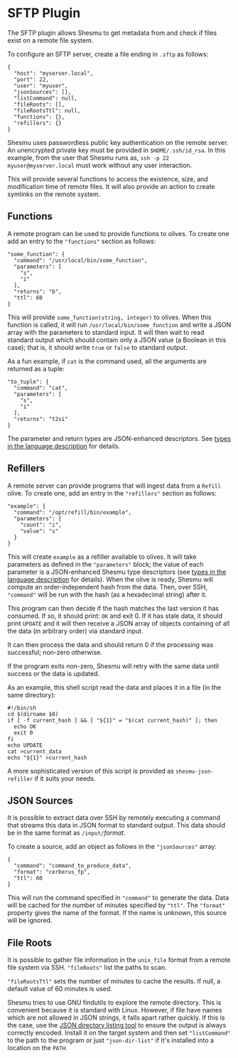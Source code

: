 # SFTP Plugin
The SFTP plugin allows Shesmu to get metadata from and check if files exist on 
a remote file system.

To configure an SFTP server, create a file ending in `.sftp` as follows:

    {
      "host": "myserver.local",
      "port": 22,
      "user": "myuser",
      "jsonSources": [],
      "listCommand": null,
      "fileRoots": [],
      "fileRootsTtl": null,
      "functions": {},
      "refillers": {}
    }

Shesmu uses passwordless public key authentication on the remote server. An
unencrypted private key must be provided in `$HOME/.ssh/id_rsa`. In this
example, from the user that Shesmu runs as, `ssh -p 22 myuser@myserver.local`
must work without any user interaction.

This will provide several functions to access the existence, size, and
modification time of remote files. It will also provide an action to create
symlinks on the remote system.

## Functions
A remote program can be used to provide functions to olives. To create one add
an entry to the `"functions"` section as follows:

    "some_function": {
      "command": "/usr/local/bin/some_function",
      "parameters": [
        "s",
        "i"
      ],
      "returns": "b",
      "ttl": 60
    }

This will provide `some_function(string, integer)` to olives. When this
function is called, it will run `/usr/local/bin/some_function` and write a JSON
array with the parameters to standard input. It will then wait to read standard
output which should contain only a JSON value (a Boolean in this case); that
is, it should write `true` or `false` to standard output.

As a fun example, if `cat` is the command used, all the arguments are returned
as a tuple:

    "to_tuple": {
      "command": "cat",
      "parameters": [
        "s",
        "i"
      ],
      "returns": "t2si"
    }

The parameter and return types are JSON-enhanced descriptors. See [types
in the language description](../language.md#types) for details.

## Refillers
A remote server can provide programs that will ingest data from a `Refill`
olive. To create one, add an entry in the `"refillers"` section as follows:

    "example": {
      "command": "/opt/refill/bin/example",
      "parameters": {
        "count": "i",
        "value": "s"
      }
    }

This will create `example` as a refiller available to olives. It will take
parameters as defined in the `"parameters"` block; the value of each parameter
is a JSON-enhanced Shesmu type descriptors (see [types in the language
description](../language.md#types) for details).  When the olive is ready,
Shesmu will compute an order-independent hash from the data. Then, over SSH,
`"command"` will be run with the hash (as a hexadecimal string) after it.

This program can then decide if the hash matches the last version it has
consumed. If so, it should print: `OK` and exit 0. If it has stale data, it
should print `UPDATE` and it will then receive a JSON array of objects
containing of all the data (in arbitrary order) via standard input.

It can then process the data and should return 0 if the processing was
successful; non-zero otherwise.

If the program exits non-zero, Shesmu will retry with the same data until
success or the data is updated.

As an example, this shell script read the data and places it in a file (in the
same directory):


    #!/bin/sh
    cd $(dirname $0)
    if [ -f current_hash ] && [ "${1}" = "$(cat current_hash)" ]; then
      echo OK
      exit 0
    fi
    echo UPDATE
    cat >current_data
    echo "${1}" >current_hash

A more sophisticated version of this script is provided as
`shesmu-json-refiller` if it suits your needs.

## JSON Sources
It is possible to extract data over SSH by remotely executing a command that
streams this data in JSON format to standard output. This data should be in the
same format as `/input/`_format_.

To create a source, add an object as follows in the `"jsonSources"` array:

    {
      "command": "command_to_produce_data",
      "format": "cerberus_fp",
      "ttl": 60
    }

This will run the command specified in `"command"` to generate the data. Data
will be cached for the number of minutes specified by `"ttl"`. The `"format"`
property gives the name of the format. If the name is unknown, this source will
be ignored.

## File Roots
It is possible to gather file information in the `unix_file` format from a
remote file system via SSH. `"fileRoots"` list the paths to scan.

`"fileRootsTtl"` sets the number of minutes to cache the results. If null, a
default value of 60 minutes is used.

Shesmu tries to use GNU findutils to explore the remote directory. This is
convenient because it is standard with Linux. However, if file have names which
are not allowed in JSON strings, it falls apart rather quickly. If this is the
case, use the [JSON directory listing tool](../json-dir-list) to ensure the
output is always correctly encoded. Install it on the target system and then
set `"listCommand"` to the path to the program or just `"json-dir-list"` if
it's installed into a location on the `PATH`.
